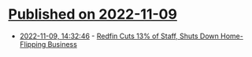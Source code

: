 # [Published on 2022-11-09](index.md)

* [2022-11-09, 14:32:46](https://news.ycombinator.com/item?id=33532121) - [Redfin Cuts 13% of Staff, Shuts Down Home-Flipping Business](https://www.bloomberg.com/news/articles/2022-11-09/redfin-lays-off-13-of-staff-shuts-down-home-flipping-business)
